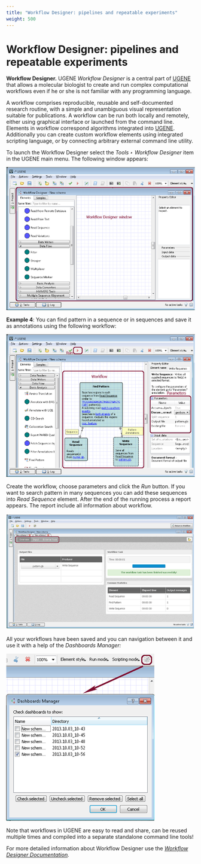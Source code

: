 ```yaml
---
title: "Workflow Designer: pipelines and repeatable experiments"
weight: 500
---
```



# Workflow Designer: pipelines and repeatable experiments

**Workflow Designer.** UGENE _Workflow Designer_ is a central part of [UGENE](http://ugene.unipro.ru/)  that allows a molecular biologist to create and run complex computational workflows even if he or she is not familiar with any programming language.

A workflow comprises reproducible, reusable and self-documented research routine, with a simple and unambiguous visual representation suitable for publications. A workflow can be run both locally and remotely, either using graphical interface or launched from the command line.  Elements in workflow correspond algorithms integrated into [UGENE](http://ugene.unipro.ru/). Additionally you can create custom workflow elements using integrated scripting language, or by connecting arbitrary external command line utility.

 To launch the Workflow Designer select the _Tools ‣ Workflow Designer_ item in the UGENE main menu. The following window appears:


![](/images/2883782/3080206.gif)

**Example 4**: You can find pattern in a sequence or in sequences and save it as annotations using the following workflow:


![](/images/2883782/3080207.gif)

Create the workflow, choose parameters and click the _Run_ button. If you want to search pattern in many sequences you can add these sequences into _Read Sequence_ element. After the end of the running process a report appears. The report include all information about workflow.


![](/images/2883782/3407874.gif)

All your workflows have been saved and you can navigation between it and use it with a help of the _Dashboards Manager:_


![](/images/2883782/3080212.gif)

Note that workflows in UGENE are easy to read and share, can be reused multiple times and compiled into a separate standalone command line tools!

For more detailed information about Workflow Designer use the _[Workflow Designer Documentation](https://ugene.unipro.ru/wiki/display/WDD/Workflow+Designer+Manual)._
